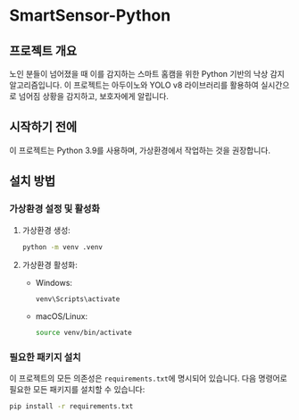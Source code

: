 # SmartSensor-Python

## 프로젝트 개요
노인 분들이 넘어졌을 때 이를 감지하는 스마트 홈캠을 위한 Python 기반의 낙상 감지 알고리즘입니다. 이 프로젝트는 아두이노와 YOLO v8 라이브러리를 활용하여 실시간으로 넘어짐 상황을 감지하고, 보호자에게 알립니다.

## 시작하기 전에
이 프로젝트는 Python 3.9를 사용하며, 가상환경에서 작업하는 것을 권장합니다.

## 설치 방법

### 가상환경 설정 및 활성화

1. 가상환경 생성:
   ```bash
   python -m venv .venv
   ```

2. 가상환경 활성화:
   - Windows:
     ```bash
     venv\Scripts\activate
     ```
   - macOS/Linux:
     ```bash
     source venv/bin/activate
     ```

### 필요한 패키지 설치

이 프로젝트의 모든 의존성은 `requirements.txt`에 명시되어 있습니다. 다음 명령어로 필요한 모든 패키지를 설치할 수 있습니다:

```bash
pip install -r requirements.txt
```
